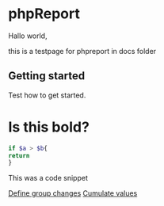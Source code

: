 <h1>phpReport</h1>

Hallo world,

this is a testpage for phpreport in docs folder
<h2>Getting started</h2>
<p>Test how to get started.</p>

# Is this bold?

```php
if $a > $b{
return
}
```
This was a code snippet

[Define group changes](group.md)
[Cumulate values](collector.html)
